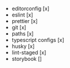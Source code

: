 - editorconfig [x]
- eslint [x]
- prettier [x]
- git [x]
- paths [x]
- typescript configs [x]
- husky [x]
- lint-staged [x]
- storybook []
